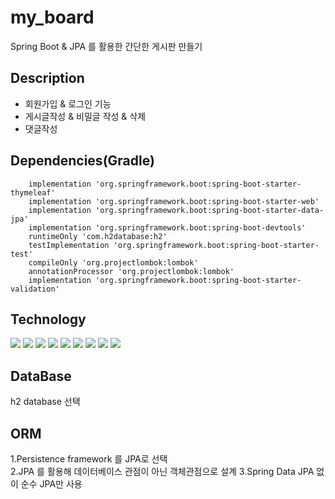 # my_board
Spring Boot & JPA 를 활용한 간단한 게시판 만들기

<h2>Description</h2>
<ul>
  <li>
    회원가입 & 로그인 기능
  </li>
  <li>
    게시글작성 & 비밀글 작성 & 삭제
  </li>
  <li>
    댓글작성
  </li>
</ul>
<h2>Dependencies(Gradle)</h2>
<code><pre>
    implementation 'org.springframework.boot:spring-boot-starter-thymeleaf'
    implementation 'org.springframework.boot:spring-boot-starter-web'
    implementation 'org.springframework.boot:spring-boot-starter-data-jpa'
    implementation 'org.springframework.boot:spring-boot-devtools'
    runtimeOnly 'com.h2database:h2'
    testImplementation 'org.springframework.boot:spring-boot-starter-test'
    compileOnly 'org.projectlombok:lombok'
    annotationProcessor 'org.projectlombok:lombok'
    implementation 'org.springframework.boot:spring-boot-starter-validation'
</code></pre>

<h2>Technology</h2>
<div>
  <img src="https://img.shields.io/badge/HTML5-E34F26?style=flat-square&logo=HTML5&logoColor=white"/>
  <img src="https://img.shields.io/badge/CSS3-1572B6?style=flat-square&logo=CSS3&logoColor=white"/>
  <img src="https://img.shields.io/badge/Bootstrap-7952B3?style=flat-square&logo=Bootstrap&logoColor=white"/>
  <img src="https://img.shields.io/badge/JavaScript-F7DF1E?style=flat-square&logo=JavaScript&logoColor=white"/>
  <img src="https://img.shields.io/badge/Gradle-02303A?style=flat-square&logo=Gradle&logoColor=white"/>
  <img src="https://img.shields.io/badge/SpringBoot-6DB33F?style=flat-square&logo=SpringBoot&logoColor=white"/>
  <img src="https://img.shields.io/badge/JAVA-007396?style=flat-square&logo=JAVA&logoColor=white">
  <img src="https://img.shields.io/badge/Hibernate-59666C?style=flat-square&logo=Hibernate&logoColor=white"/>  
  <img src="https://img.shields.io/badge/GitHub-181717?style=flat-square&logo=GitHub&logoColor=white"/>
</div>

<h2>DataBase</h2>
    h2 database 선택
<h2>ORM</h2>
1.Persistence framework 를 JPA로 선택 <br>
2.JPA 를 활용해 데이터베이스 관점이 아닌 객체관점으로 설계
3.Spring Data JPA 없이 순수 JPA만 사용
